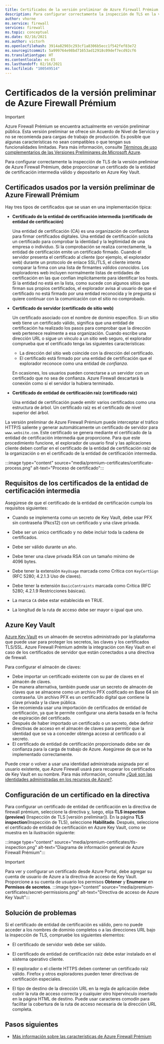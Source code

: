```yaml
---
title: Certificados de la versión preliminar de Azure Firewall Prémium
description: Para configurar correctamente la inspección de TLS en la versión preliminar de Azure Firewall Prémium, debe configurar e instalar certificados de la entidad de certificación intermedia.
author: vhorne
ms.service: firewall
services: firewall
ms.topic: conceptual
ms.date: 02/16/2021
ms.author: victorh
ms.openlocfilehash: 3914a82903c293cf1a8306b5ecc1f542fef83e72
ms.sourcegitcommit: 5a999764e98bd71653ad12918c09def7ecd92cf6
ms.translationtype: HT
ms.contentlocale: es-ES
ms.lasthandoff: 02/16/2021
ms.locfileid: "100549514"
---
```

# <a name="azure-firewall-premium-preview-certificates"></a>Certificados de la versión preliminar de Azure Firewall Prémium 

> [!IMPORTANT]
> Azure Firewall Prémium se encuentra actualmente en versión preliminar pública.
> Esta versión preliminar se ofrece sin Acuerdo de Nivel de Servicio y no se recomienda para cargas de trabajo de producción. Es posible que algunas características no sean compatibles o que tengan sus funcionalidades limitadas. Para más información, consulte [Términos de uso complementarios de las Versiones Preliminares de Microsoft Azure](https://azure.microsoft.com/support/legal/preview-supplemental-terms/).

 Para configurar correctamente la inspección de TLS de la versión preliminar de Azure Firewall Prémium, debe proporcionar un certificado de la entidad de certificación intermedia válido y depositarlo en Azure Key Vault.

## <a name="certificates-used-by-azure-firewall-premium-preview"></a>Certificados usados por la versión preliminar de Azure Firewall Prémium

Hay tres tipos de certificados que se usan en una implementación típica:

- **Certificado de la entidad de certificación intermedia (certificado de entidad de certificación)**

   Una entidad de certificación (CA) es una organización de confianza para firmar certificados digitales. Una entidad de certificación solicita un certificado para comprobar la identidad y la legitimidad de una empresa o individuo. Si la comprobación se realiza correctamente, la entidad de certificación emite un certificado firmado. Cuando el servidor presenta el certificado al cliente (por ejemplo, el explorador web) durante un protocolo de enlace SSL/TLS, el cliente intenta comparar la firma con una lista de firmantes *válidos conocidos*. Los exploradores web incluyen normalmente listas de entidades de certificación en las que confían implícitamente para identificar los hosts. Si la entidad no está en la lista, como sucede con algunos sitios que firman sus propios certificados, el explorador avisa al usuario de que el certificado no está firmado por una entidad reconocida y le pregunta si quiere continuar con la comunicación con el sitio no comprobado.

- **Certificado de servidor (certificado de sitio web)**

   Un certificado asociado con el nombre de dominio específico. Si un sitio web tiene un certificado válido, significa que una entidad de certificación ha realizado los pasos para comprobar que la dirección web pertenece realmente a esa organización. Cuando escribe una dirección URL o sigue un vínculo a un sitio web seguro, el explorador comprueba que el certificado tenga las siguientes características:
   - La dirección del sitio web coincide con la dirección del certificado.
   - El certificado está firmado por una entidad de certificación que el explorador reconoce como una entidad de *confianza*.
   
   En ocasiones, los usuarios pueden conectarse a un servidor con un certificado que no sea de confianza. Azure Firewall descartará la conexión como si el servidor la hubiera terminado.

- **Certificado de entidad de certificación raíz (certificado raíz)**

   Una entidad de certificación puede emitir varios certificados como una estructura de árbol. Un certificado raíz es el certificado de nivel superior del árbol.

La versión preliminar de Azure Firewall Prémium puede interceptar el tráfico HTTP/S saliente y generar automáticamente un certificado de servidor para `www.website.com`. Este certificado se genera mediante el certificado de la entidad de certificación intermedia que proporcione. Para que este procedimiento funcione, el explorador de usuario final y las aplicaciones cliente deben confiar en el certificado de la entidad de certificación raíz de la organización o en el certificado de la entidad de certificación intermedia. 

:::image type="content" source="media/premium-certificates/certificate-process.png" alt-text="Proceso de certificado":::

## <a name="intermediate-ca-certificate-requirements"></a>Requisitos de los certificados de la entidad de certificación intermedia

Asegúrese de que el certificado de la entidad de certificación cumpla los requisitos siguientes:

- Cuando se implementa como un secreto de Key Vault, debe usar PFX sin contraseña (Pkcs12) con un certificado y una clave privada.

- Debe ser un único certificado y no debe incluir toda la cadena de certificados.  

- Debe ser válido durante un año.  

- Debe tener una clave privada RSA con un tamaño mínimo de 4096 bytes.  

- Debe tener la extensión `KeyUsage` marcada como Crítica con `KeyCertSign` (RFC 5280; 4.2.1.3 Uso de claves).

- Debe tener la extensión `BasicContraints` marcada como Crítica (RFC 5280; 4.2.1.9 Restricciones básicas).  

- La marca `CA` debe estar establecida en TRUE.

- La longitud de la ruta de acceso debe ser mayor o igual que uno.

## <a name="azure-key-vault"></a>Azure Key Vault

[Azure Key Vault](../key-vault/general/overview.md) es un almacén de secretos administrado por la plataforma que puede usar para proteger los secretos, las claves y los certificados TLS/SSL. Azure Firewall Prémium admite la integración con Key Vault en el caso de los certificados de servidor que están conectados a una directiva de firewall.
 
Para configurar el almacén de claves:

- Debe importar un certificado existente con su par de claves en el almacén de claves. 
- De manera alternativa, también puede usar un secreto de almacén de claves que se almacene como un archivo PFX codificado en Base 64 sin contraseña.  Un archivo PFX es un certificado digital que contiene la clave privada y la clave pública.
- Se recomienda usar una importación de certificados de entidad de certificación, ya que le permite configurar una alerta basada en la fecha de expiración del certificado.
- Después de haber importado un certificado o un secreto, debe definir directivas de acceso en el almacén de claves para permitir que la identidad que se va a conceder obtenga acceso al certificado o al secreto.
- El certificado de entidad de certificación proporcionado debe ser de confianza para la carga de trabajo de Azure. Asegúrese de que se ha implementado correctamente.

Puede crear o volver a usar una identidad administrada asignada por el usuario existente, que Azure Firewall usará para recuperar los certificados de Key Vault en su nombre. Para más información, consulte [¿Qué son las identidades administradas en los recursos de Azure?](../active-directory/managed-identities-azure-resources/overview.md). 

## <a name="configure-a-certificate-in-your-policy"></a>Configuración de un certificado en la directiva

Para configurar un certificado de entidad de certificación en la directiva de firewall prémium, seleccione la directiva y, luego, elija **TLS inspection (preview)** (Inspección de TLS [versión preliminar]). En la página **TLS inspection**(Inspección de TLS), seleccione **Habilitado**. Después, seleccione el certificado de entidad de certificación en Azure Key Vault, como se muestra en la ilustración siguiente:

:::image type="content" source="media/premium-certificates/tls-inspection.png" alt-text="Diagrama de información general de Azure Firewall Prémium":::
 
> [!IMPORTANT]
> Para ver y configurar un certificado desde Azure Portal, debe agregar su cuenta de usuario de Azure a la directiva de acceso de Key Vault. Proporcione a su cuenta de usuario los permisos **Obtener** y **Enumerar** en **Permisos de secretos**.
   :::image type="content" source="media/premium-certificates/secret-permissions.png" alt-text="Directiva de acceso de Azure Key Vault":::


## <a name="troubleshooting"></a>Solución de problemas

Si el certificado de entidad de certificación es válido, pero no puede acceder a los nombres de dominio completos o a las direcciones URL bajo la inspección de TLS, compruebe los siguientes elementos:

- El certificado de servidor web debe ser válido.  

- El certificado de entidad de certificación raíz debe estar instalado en el sistema operativo cliente.  

- El explorador o el cliente HTTPS deben contener un certificado raíz válido. Firefox y otros exploradores pueden tener directivas de certificación especiales.  

- El tipo de destino de la dirección URL en la regla de aplicación debe cubrir la ruta de acceso correcta y cualquier otro hipervínculo insertado en la página HTML de destino. Puede usar caracteres comodín para facilitar la cobertura de la ruta de acceso necesaria de la dirección URL completa.  


## <a name="next-steps"></a>Pasos siguientes

- [Más información sobre las características de Azure Firewall Prémium](premium-features.md)
